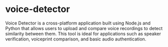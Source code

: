 # voice-detector
Voice Detector is a cross-platform application built using Node.js and Python that allows users to upload and compare voice recordings to detect similarity between them. This tool is ideal for applications such as speaker verification, voiceprint comparison, and basic audio authentication.
